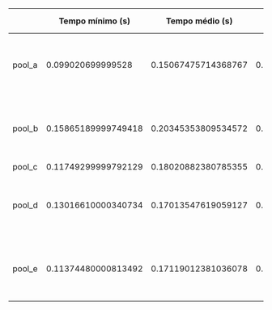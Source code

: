 ||Tempo mínimo (s)|Tempo médio (s)|Tempo máximo (s)|Corretas|Incorretas|Detalhamento dos erros||
|-|-|-|-|-|-|-|-|
|pool_a|0.099020699999528|0.15067475714368767|0.18126900000788737|0|21|output_level0-contig.tsv(TaxAM), output_level0-reads.tsv(TaxAM), output_level0-discard.tsv(TaxAM)|
|pool_b|0.15865189999749418|0.20345353809534572|0.3406352000019979|0|21|output_level2-contig.tsv(TaxAM), output_level2-reads.tsv(TaxAM), output_level2-discard.tsv(TaxAM)|
|pool_c|0.11749299999792129|0.18020882380785355|0.29895749999559484|0|21|
|pool_d|0.13016610000340734|0.17013547619059127|0.2610528999939561|0|21|output_level3-contig.tsv(TaxAM), output_level3-reads.tsv(TaxAM), output_level3-discard.tsv(TaxAM)|
|pool_e|0.11374480000813492|0.17119012381036078|0.31450009999389295|0|21|output_level6-contig.tsv(TaxAM), output_level6-reads.tsv(TaxAM), output_level6-discard.tsv(TaxAM)|